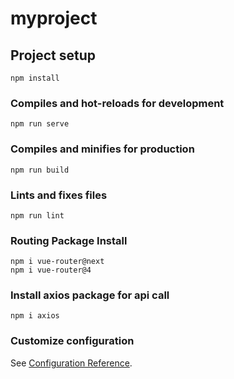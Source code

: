 # myproject

## Project setup
```
npm install
```

### Compiles and hot-reloads for development
```
npm run serve
```

### Compiles and minifies for production
```
npm run build
```

### Lints and fixes files
```
npm run lint
```

### Routing Package Install 
```
npm i vue-router@next
npm i vue-router@4
```

### Install axios package for api call
```
npm i axios
```

### Customize configuration
See [Configuration Reference](https://cli.vuejs.org/config/).
